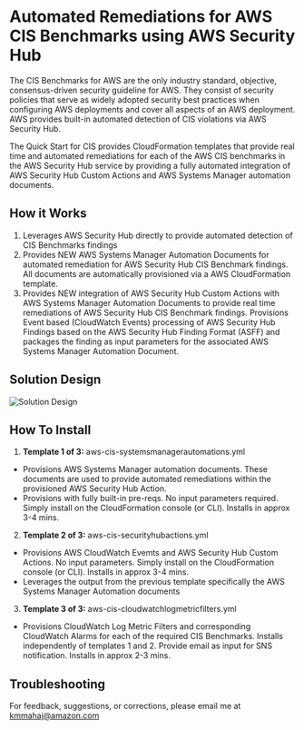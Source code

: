 <p align="center">
</p>

# Automated Remediations for AWS CIS Benchmarks using AWS Security Hub

The CIS Benchmarks for AWS are the only industry standard, objective, consensus-driven security guideline for AWS. They consist of security policies that serve as widely adopted security best practices when configuring AWS deployments and cover all aspects of an AWS deployment. AWS provides built-in automated detection of CIS violations via AWS Security Hub. 

The Quick Start for CIS provides CloudFormation templates that provide real time and automated remediations for each of the AWS CIS benchmarks in the AWS Security Hub service by providing a fully automated integration of AWS Security Hub Custom Actions and AWS Systems Manager automation documents.



## How it Works

1. Leverages AWS Security Hub directly to provide automated detection of CIS Benchmarks findings
2. Provides NEW AWS Systems Manager Automation Documents for automated remediation for AWS Security Hub CIS Benchmark findings. All documents are automatically provisioned via a AWS CloudFormation template.
3. Provides NEW integration of AWS Security Hub Custom Actions with AWS Systems Manager Automation Documents to provide real time remediations of AWS Security Hub CIS Benchmark findings. Provisions Event based (CloudWatch Events) processing of AWS Security Hub Findings based on the AWS Security Hub Finding Format (ASFF) and packages the finding as input parameters for the associated AWS Systems Manager Automation Document.

## Solution Design


![Solution Design](https://github.com/kmahajan11/quickstart-compliance-cis-benchmark/blob/develop/assets/CIS_Benchmark_Architecture.png)

## How To Install

1. **Template 1 of 3:** aws-cis-systemsmanagerautomations.yml
* Provisions AWS Systems Manager automation documents. These documents are used to provide automated remediations within the provisioned AWS Security Hub Action.
* Provisions with fully built-in pre-reqs. No input parameters required. Simply install on the CloudFormation console (or CLI). Installs in approx 3-4 mins.

2. **Template 2 of 3:** aws-cis-securityhubactions.yml
* Provisions AWS CloudWatch Evemts and AWS Security Hub Custom Actions. No input parameters. Simply install on the CloudFormation console (or CLI). Installs in approx 3-4 mins.
* Leverages the output from the previous template specifically the AWS Systems Manager Automation documents

3. **Template 3 of 3:** aws-cis-cloudwatchlogmetricfilters.yml
* Provisions CloudWatch Log Metric Filters and corresponding CloudWatch Alarms for each of the required CIS Benchmarks. Installs independently of templates 1 and 2.  Provide email as input for SNS notification. Installs in approx 2-3 mins. 

## Troubleshooting

For feedback, suggestions, or corrections, please email me at kmmahaj@amazon.com

